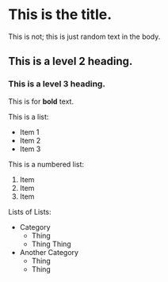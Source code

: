 # This is the title.

This is not; this is just random text in the body.

## This is a level 2 heading.
### This is a level 3 heading.
This is for **bold** text.

This is a list:
- Item 1
- Item 2
- Item 3

This is a numbered list:
1. Item
2. Item
3. Item

Lists of Lists:
- Category
  - Thing
  - Thing
  Thing
- Another Category
  - Thing
  - Thing
